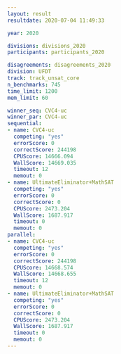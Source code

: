 ```yaml
---
layout: result
resultdate: 2020-07-04 11:49:33

year: 2020

divisions: divisions_2020
participants: participants_2020

disagreements: disagreements_2020
division: UFDT
track: track_unsat_core
n_benchmarks: 745
time_limit: 1200
mem_limit: 60

winner_seq: CVC4-uc
winner_par: CVC4-uc
sequential:
- name: CVC4-uc
  competing: "yes"
  errorScore: 0
  correctScore: 244198
  CPUScore: 14666.094
  WallScore: 14669.035
  timeout: 12
  memout: 0
- name: UltimateEliminator+MathSAT
  competing: "yes"
  errorScore: 0
  correctScore: 0
  CPUScore: 2473.204
  WallScore: 1687.917
  timeout: 0
  memout: 0
parallel:
- name: CVC4-uc
  competing: "yes"
  errorScore: 0
  correctScore: 244198
  CPUScore: 14668.574
  WallScore: 14668.655
  timeout: 12
  memout: 0
- name: UltimateEliminator+MathSAT
  competing: "yes"
  errorScore: 0
  correctScore: 0
  CPUScore: 2473.204
  WallScore: 1687.917
  timeout: 0
  memout: 0
---
```

